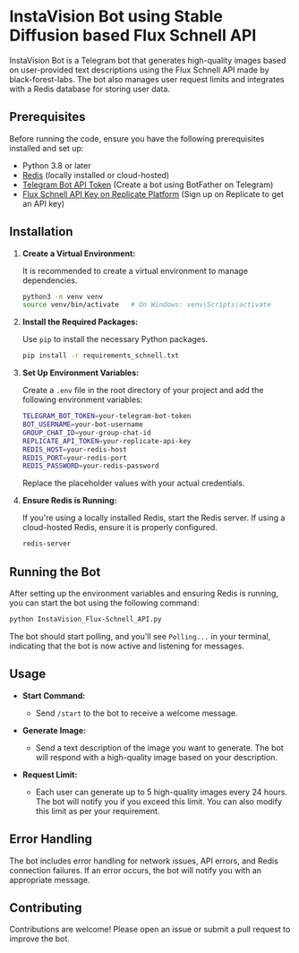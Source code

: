 # InstaVision Bot using Stable Diffusion based Flux Schnell API

InstaVision Bot is a Telegram bot that generates high-quality images based on user-provided text descriptions using the Flux Schnell API made by black-forest-labs. The bot also manages user request limits and integrates with a Redis database for storing user data.

## Prerequisites

Before running the code, ensure you have the following prerequisites installed and set up:

- Python 3.8 or later
- [Redis](https://redis.io/) (locally installed or cloud-hosted)
- [Telegram Bot API Token](https://core.telegram.org/bots#6-botfather) (Create a bot using BotFather on Telegram)
- [Flux Schnell API Key on Replicate Platform](https://replicate.com/account/api-tokens) (Sign up on Replicate to get an API key)

## Installation

1. **Create a Virtual Environment:**

   It is recommended to create a virtual environment to manage dependencies.

   ```bash
   python3 -m venv venv
   source venv/bin/activate   # On Windows: venv\Scripts\activate
   ```

2. **Install the Required Packages:**

   Use `pip` to install the necessary Python packages.

   ```bash
   pip install -r requirements_schnell.txt
   ```

3. **Set Up Environment Variables:**

   Create a `.env` file in the root directory of your project and add the following environment variables:

   ```bash
   TELEGRAM_BOT_TOKEN=your-telegram-bot-token
   BOT_USERNAME=your-bot-username
   GROUP_CHAT_ID=your-group-chat-id
   REPLICATE_API_TOKEN=your-replicate-api-key
   REDIS_HOST=your-redis-host
   REDIS_PORT=your-redis-port
   REDIS_PASSWORD=your-redis-password
   ```

   Replace the placeholder values with your actual credentials.

4. **Ensure Redis is Running:**

   If you're using a locally installed Redis, start the Redis server. If using a cloud-hosted Redis, ensure it is properly configured.

   ```bash
   redis-server
   ```

## Running the Bot

After setting up the environment variables and ensuring Redis is running, you can start the bot using the following command:

```bash
python InstaVision_Flux-Schnell_API.py
```

The bot should start polling, and you'll see `Polling...` in your terminal, indicating that the bot is now active and listening for messages.

## Usage

- **Start Command:**
  - Send `/start` to the bot to receive a welcome message.
  
- **Generate Image:**
  - Send a text description of the image you want to generate. The bot will respond with a high-quality image based on your description.

- **Request Limit:**
  - Each user can generate up to 5 high-quality images every 24 hours. The bot will notify you if you exceed this limit. You can also modify this limit as per your requirement.

## Error Handling

The bot includes error handling for network issues, API errors, and Redis connection failures. If an error occurs, the bot will notify you with an appropriate message.

## Contributing

Contributions are welcome! Please open an issue or submit a pull request to improve the bot.